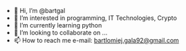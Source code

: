 - 👋 Hi, I’m @bartgal
- 👀 I’m interested in programming, IT Technologies, Crypto
- 🌱 I’m currently learning python
- 💞️ I’m looking to collaborate on ...
- 📫 How to reach me e-mail: bartlomiej.gala92@gmail.com

<!---
bartgal/bartgal is a ✨ special ✨ repository because its `README.md` (this file) appears on your GitHub profile.
You can click the Preview link to take a look at your changes.
--->
